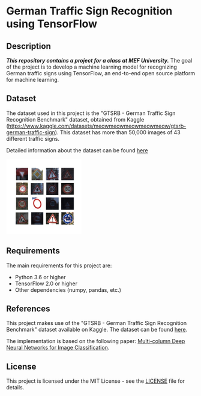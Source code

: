 # German Traffic Sign Recognition using TensorFlow

## Description

***This repository contains a project for a class at MEF University.*** The goal of the project is to develop a machine learning model for recognizing German traffic signs using TensorFlow, an end-to-end open source platform for machine learning.


## Dataset

The dataset used in this project is the "GTSRB - German Traffic Sign Recognition Benchmark" dataset, obtained from Kaggle (https://www.kaggle.com/datasets/meowmeowmeowmeowmeow/gtsrb-german-traffic-sign). This dataset has more than 50,000 images of 43 different traffic signs.

Detailed information about the dataset can be found [here](https://benchmark.ini.rub.de/gtsrb_dataset.html)

<img src="https://github.com/ozenalp/traffic-sign-classification/blob/main/example_images.jpeg" alt="Example Image" width="200">

## Requirements

The main requirements for this project are:

- Python 3.6 or higher
- TensorFlow 2.0 or higher
- Other dependencies (numpy, pandas, etc.)

## References

This project makes use of the "GTSRB - German Traffic Sign Recognition Benchmark" dataset available on Kaggle. The dataset can be found [here](https://www.kaggle.com/datasets/meowmeowmeowmeowmeow/gtsrb-german-traffic-sign). 

The implementation is based on the following paper: [Multi-column Deep Neural Networks for Image Classification](https://ieeexplore.ieee.org/document/6033395).

## License

This project is licensed under the MIT License - see the [LICENSE](LICENSE) file for details.
